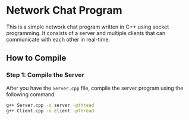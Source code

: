 # Network Chat Program

This is a simple network chat program written in C++ using socket programming. It consists of a server and multiple clients that can communicate with each other in real-time.

## How to Compile

### Step 1: Compile the Server

After you have the `Server.cpp` file, compile the server program using the following command:
```bash
g++ Server.cpp -o server -pthread
g++ Client.cpp -o client -pthread  
